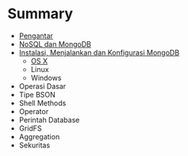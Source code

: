 # Summary

* [Pengantar](README.md)
* [NoSQL dan MongoDB](nosql_dan_mongodb.md)
* [Instalasi, Menjalankan dan Konfigurasi MongoDB](instalasi.md)
   * [OS X](instalasi_os_x.md)
   * Linux
   * Windows
* Operasi Dasar
* Tipe BSON
* Shell Methods
* Operator
* Perintah Database
* GridFS
* Aggregation
* Sekuritas
